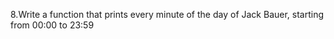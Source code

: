 8.Write a function that prints every minute of the day of Jack Bauer, starting from 00:00 to 23:59


